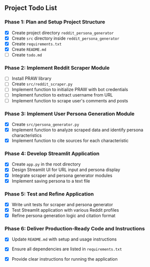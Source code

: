 ## Project Todo List

### Phase 1: Plan and Setup Project Structure
- [x] Create project directory `reddit_persona_generator`
- [x] Create `src` directory inside `reddit_persona_generator`
- [x] Create `requirements.txt`
- [x] Create `README.md`
- [ ] Create `todo.md`

### Phase 2: Implement Reddit Scraper Module
- [ ] Install PRAW library
- [ ] Create `src/reddit_scraper.py`
- [ ] Implement function to initialize PRAW with bot credentials
- [ ] Implement function to extract username from URL
- [ ] Implement function to scrape user's comments and posts

### Phase 3: Implement User Persona Generation Module
- [x] Create `src/persona_generator.py`
- [x] Implement function to analyze scraped data and identify persona characteristics
- [x] Implement function to cite sources for each characteristic

### Phase 4: Develop Streamlit Application
- [x] Create `app.py` in the root directory
- [x] Design Streamlit UI for URL input and persona display
- [x] Integrate scraper and persona generator modules
- [x] Implement saving persona to a text file

### Phase 5: Test and Refine Application
- [x] Write unit tests for scraper and persona generator
- [x] Test Streamlit application with various Reddit profiles
- [x] Refine persona generation logic and citation format

### Phase 6: Deliver Production-Ready Code and Instructions
- [x] Update `README.md` with setup and usage instructions
- [x] Ensure all dependencies are listed in `requirements.txt`
- [x] Provide clear instructions for running the application


